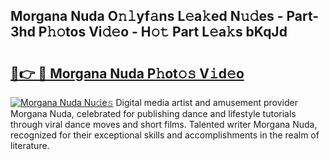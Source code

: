 ## Morgana Nuda O𝚗𝚕yf𝚊ns L𝚎a𝚔ed N𝚞𝚍es - Part-3hd P𝚑𝚘tos Vi𝚍𝚎o - H𝚘𝚝 Part L𝚎a𝚔s bKqJd

# <h2><a href="http://kfeizo.oniu.top/?m=Morgana+Nuda">🔗👉 🔴 Morgana Nuda P𝚑ot𝚘𝚜 V𝚒d𝚎o</a></h2>

[![Morgana Nuda Nu𝚍e𝚜](https://i.imgur.com/0qMVB7G.gif)](http://kfeizo.oniu.top/?m=Morgana+Nuda)
Digital media artist and amusement provider Morgana Nuda, celebrated for publishing dance and lifestyle tutorials through viral dance moves and short films. Talented writer Morgana Nuda, recognized for their exceptional skills and accomplishments in the realm of literature.  
